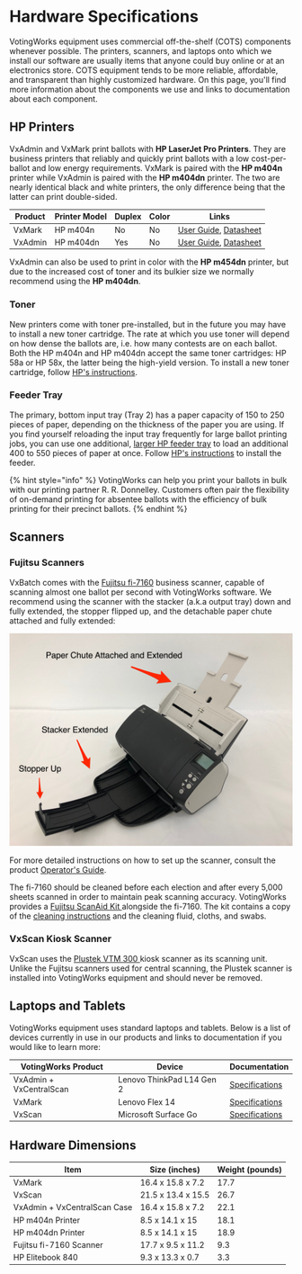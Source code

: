 # Hardware Specifications

VotingWorks equipment uses commercial off-the-shelf (COTS) components whenever possible. The printers, scanners, and laptops onto which we install our software are usually items that anyone could buy online or at an electronics store. COTS equipment tends to be more reliable, affordable, and transparent than highly customized hardware. On this page, you'll find more information about the components we use and links to documentation about each component.&#x20;

## HP Printers

VxAdmin and VxMark print ballots with **HP LaserJet Pro Printers**. They are business printers that reliably and quickly print ballots with a low cost-per-ballot and low energy requirements. VxMark is paired with the **HP m404n** printer while VxAdmin is paired with the **HP m404dn** printer. The two are nearly identical black and white printers, the only difference being that the latter can print double-sided.&#x20;

| Product | Printer Model | Duplex | Color | Links                                                                                                                                      |
| ------- | ------------- | ------ | ----- | ------------------------------------------------------------------------------------------------------------------------------------------ |
| VxMark  | HP m404n      | No     | No    | [User Guide](http://h10032.www1.hp.com/ctg/Manual/c06177490.pdf), [Datasheet](https://h20195.www2.hp.com/v2/getpdf.aspx/4aa7-4860enuc.pdf) |
| VxAdmin | HP m404dn     | Yes    | No    | [User Guide](http://h10032.www1.hp.com/ctg/Manual/c06177490.pdf), [Datasheet](https://h20195.www2.hp.com/v2/getpdf.aspx/4aa7-4860enuc.pdf) |

VxAdmin can also be used to print in color with the **HP m454dn** printer, but due to the increased cost of toner and its bulkier size we normally recommend using the **HP m404dn**.

### Toner

New printers come with toner pre-installed, but in the future you may have to install a new toner cartridge. The rate at which you use toner will depend on how dense the ballots are, i.e. how many contests are on each ballot. Both the HP m404n and HP m404dn accept the same toner cartridges: HP 58a or HP 58x, the latter being the high-yield version. To install a new toner cartridge, follow [HP's instructions](https://support.hp.com/us-en/document/c06392751).

### Feeder Tray

The primary, bottom input tray (Tray 2) has a paper capacity of 150 to 250 pieces of paper, depending on the thickness of the paper you are using. If you find yourself reloading the input tray frequently for large ballot printing jobs, you can use one additional, [larger HP feeder tray](https://www.hp.com/us-en/shop/pdp/hp-laserjet-pro-550-sheet-feeder-tray) to load an additional 400 to 550 pieces of paper at once. Follow [HP's instructions](https://support.hp.com/us-en/document/c04812935) to install the feeder.

{% hint style="info" %}
VotingWorks can help you print your ballots in bulk with our printing partner R. R. Donnelley. Customers often pair the flexibility of on-demand printing for absentee ballots with the efficiency of bulk printing for their precinct ballots.&#x20;
{% endhint %}

## Scanners

### Fujitsu Scanners

VxBatch comes with the [Fujitsu fi-7160](https://www.fujitsu.com/us/Images/190613\_fi-7160\_Datasheet\_English\_R4.pdf) business scanner, capable of scanning almost one ballot per second with VotingWorks software. We recommend using the scanner with the stacker (a.k.a output tray) down and fully extended, the stopper flipped up, and the detachable paper chute attached and fully extended:&#x20;

![](<../.gitbook/assets/Scanner Pointers.jpg>)

For more detailed instructions on how to set up the scanner, consult the product [Operator's Guide](https://origin.pfultd.com/downloads/IMAGE/manual/fi-7x8060/P3PC-4292-05ENZ0.pdf).&#x20;

The fi-7160 should be cleaned before each election and after every 5,000 sheets scanned in order to maintain peak scanning accuracy. VotingWorks provides a [Fujitsu ScanAid Kit ](https://fujitsuscannerstore.com/cg01000-280401/)alongside the fi-7160. The kit contains a copy of the [cleaning instructions](https://origin.pfultd.com/downloads/IMAGE/manual/fi-7x8060/P3PC-4292-05ENZ0.pdf#page=107) and the cleaning fluid, cloths, and swabs.&#x20;

### VxScan Kiosk Scanner

VxScan uses the [Plustek VTM 300 ](https://plustek.com/us/products/customized-scan-modules/vtm300/spec.php)kiosk scanner as its scanning unit. Unlike the Fujitsu scanners used for central scanning, the Plustek scanner is installed into VotingWorks equipment and should never be removed.&#x20;

## Laptops and Tablets

VotingWorks equipment uses standard laptops and tablets. Below is a list of devices currently in use in our products and links to documentation if you would like to learn more:

| VotingWorks Product     | Device                    | Documentation                                                                                                              |
| ----------------------- | ------------------------- | -------------------------------------------------------------------------------------------------------------------------- |
| VxAdmin + VxCentralScan | Lenovo ThinkPad L14 Gen 2 | [Specifications](https://www.lenovo.com/us/en/p/laptops/thinkpad/thinkpadl/thinkpad-l14-g2/22tpl14l4n2)                    |
| VxMark                  | Lenovo Flex 14            | [Specifications](https://psref.lenovo.com/syspool/Sys/PDF/IdeaPad/Lenovo\_Flex\_6\_14IKB/Lenovo\_Flex\_6\_14IKB\_Spec.PDF) |
| VxScan                  | Microsoft Surface Go      | [Specifications](https://www.microsoft.com/en-us/surface/devices/surface-go-2/tech-specs)                                  |

## Hardware Dimensions

| Item                         | Size (inches)      | Weight (pounds) |
| ---------------------------- | ------------------ | --------------- |
| VxMark                       | 16.4 x 15.8 x 7.2  | 17.7            |
| VxScan                       | 21.5 x 13.4 x 15.5 | 26.7            |
| VxAdmin + VxCentralScan Case | 16.4 x 15.8 x 7.2  | 22.1            |
| HP m404n Printer             | 8.5 x 14.1 x 15    | 18.1            |
| HP m404dn Printer            | 8.5 x 14.1 x 15    | 18.9            |
| Fujitsu fi-7160 Scanner      | 17.7 x 9.5 x 11.2  | 9.3             |
| HP Elitebook 840             | 9.3 x 13.3 x 0.7   | 3.3             |

